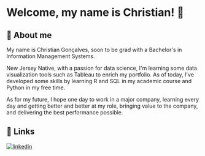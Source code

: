 # Welcome, my name is Christian! 👋


## 🚀 About me
My name is Christian Gonçalves, soon to be grad with a Bachelor's in Information Management Systems. 

New Jersey Native, with a passion for data science, I'm learning some data visualization tools such as Tableau to enrich my portfolio. As of today, I've developed some skills by learning R and SQL in my academic course and Python in my free time.  

As for my future, I hope one day to work in a major company, learning every day and getting better and better at my role, bringing value to the company, and delivering the best performance possible.

## 🔗 Links

[![linkedin](https://img.shields.io/badge/linkedin-0A66C2?style=for-the-badge&logo=linkedin&logoColor=white)](https://www.linkedin.com/in/cmpg/) 
